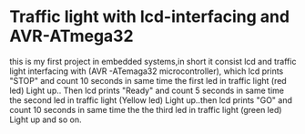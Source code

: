 # Traffic light with lcd-interfacing and AVR-ATmega32
this is my first project in embedded systems,in short  it consist lcd and traffic light interfacing with (AVR -ATemaga32 microcontroller),
which lcd prints "STOP" and count 10 seconds in same time the first led in traffic light (red led) Light up.. Then lcd prints "Ready" and count 5 seconds in same time the second led in traffic light (Yellow led) Light up..then lcd prints "GO" and count 10 seconds in same time the the third led in traffic light (green led) Light up and so on.
